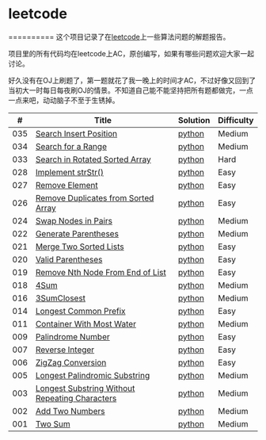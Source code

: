 # leetcode
==========
这个项目记录了在[leetcode](https://oj.leetcode.com)上一些算法问题的解题报告。

项目里的所有代码均在leetcode上AC，原创编写，如果有哪些问题欢迎大家一起讨论。

好久没有在OJ上刷题了，第一题就花了我一晚上的时间才AC，不过好像又回到了当初大一时每日每夜刷OJ的情景。不知道自己能不能坚持把所有题都做完，一点一点来吧，动动脑子不至于生锈掉。

| # | Title | Solution | Difficulty |
|---| ----- | -------- | ---------- |
|035|[Search Insert Position](https://leetcode.com/problems/search-insert-position/)|[python](./algorithms/SearchInsertPosition/SearchInsertPosition.md)|Medium|
|034|[Search for a Range](https://leetcode.com/problems/search-for-a-range/)|[python](./algorithms/SearchforaRange/SearchforaRange.md)|Medium|
|033|[Search in Rotated Sorted Array](https://leetcode.com/problems/search-in-rotated-sorted-array/)|[python](./algorithms/SearchinRotatedSortedArray/SearchinRotatedSortedArray.md)|Hard|
|028|[Implement strStr()](https://leetcode.com/problems/implement-strstr/)|[python](./algorithms/ImplementStr/ImplementStr.md)|Easy|
|027|[Remove Element](https://leetcode.com/problems/remove-element/)|[python](./algorithms/RemoveElement/RemoveElement.md)|Easy|
|026|[Remove Duplicates from Sorted Array](https://leetcode.com/problems/remove-duplicates-from-sorted-array/)|[python](./algorithms/RemoveDuplicatesfromSortedArray/RemoveDuplicatesfromSortedArray.md)|Easy|
|024|[Swap Nodes in Pairs](https://leetcode.com/problems/swap-nodes-in-pairs/)|[python](./algorithms/SwapNodesinPairs/SwapNodesinPairs.md)|Medium|
|022|[Generate Parentheses](https://leetcode.com/problems/generate-parentheses/)|[python](./algorithms/GenerateParentheses/GenerateParentheses.md)|Medium|
|021|[Merge Two Sorted Lists](https://leetcode.com/problems/merge-two-sorted-lists/)|[python](./algorithms/MergeTwoSortedLists/MergeTwoSortedLists.md)|Easy|
|020|[Valid Parentheses](https://leetcode.com/problems/valid-parentheses/)|[python](./algorithms/ValidParentheses/ValidParentheses.md)|Easy|
|019|[Remove Nth Node From End of List](https://leetcode.com/problems/remove-nth-node-from-end-of-list/)|[python](./algorithms/RemoveNthNodeFromEndofList/RemoveNthNodeFromEndofList.md)|Easy|
|018|[4Sum](https://leetcode.com/problems/4Sum/)|[python](./algorithms/4Sum/4Sum.md)|Medium|
|016|[3SumClosest](https://leetcode.com/problems/3sum-closest/)|[python](./algorithms/3SumClosest/3SumClosest.md)|Medium|
|014|[Longest Common Prefix](https://leetcode.com/problems/longest-common-prefix/)|[python](./algorithms/LongestCommonPrefix/LongestCommonPrefix.md)|Easy|
|011|[Container With Most Water](https://leetcode.com/problems/container-with-most-water/)|[python](./algorithms/ContainerWithMostWater/ContainerWithMostWater.md)|Medium|
|009|[Palindrome Number](https://leetcode.com/problems/palindrome-number/)|[python](./algorithms/PalindromeNumber/PalindromeNumber.md)|Easy|
|007|[Reverse Integer](https://leetcode.com/problems/reverse-integer/)|[python](./algorithms/ReverseInteger/ReverseInteger.md)|Easy|
|006|[ZigZag Conversion](https://leetcode.com/problems/zigzag-conversion/)|[python](./algorithms/ZigZagConversion/ZigZagConversion.md)|Easy|
|005|[Longest Palindromic Substring](https://leetcode.com/problems/longest-palindromic-substring/)|[python](./algorithms/LongestPalindromicSubstring/LongestPalindromicSubstring.md)|Medium|
|003|[Longest Substring Without Repeating Characters](https://leetcode.com/problems/longest-substring-without-repeating-characters/)|[python](./algorithms/LongestSubstringWithoutRepeatingCharacters/LongestSubstringWithoutRepeatingCharacters.md)|Medium|
|002|[Add Two Numbers](https://leetcode.com/problems/add-two-numbers/)|[python](./algorithms/AddTwoNumbers/AddTwoNumbers.md)|Medium|
|001|[Two Sum](https://oj.leetcode.com/problems/two-sum/)|[python](./algorithms/TwoSum/TwoSum.md)|Medium|

